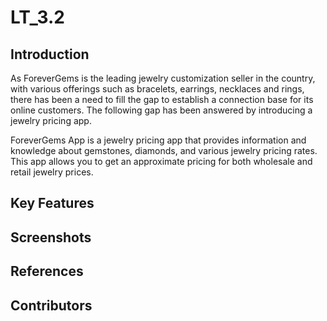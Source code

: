# LT_3.2

## Introduction
As ForeverGems is the leading jewelry customization seller in the country, with various offerings such as bracelets, earrings, necklaces and rings, there has been a need to fill the gap to establish a connection base for its online customers. The following gap has been answered by introducing a jewelry pricing app.
	
ForeverGems App is a jewelry pricing app that provides information and knowledge about gemstones, diamonds, and various jewelry pricing rates. This app allows you to get an approximate pricing for both wholesale and retail jewelry prices.


## Key Features

## Screenshots

## References

## Contributors

